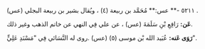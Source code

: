٥٢١١ -** عس:** مُحَمَّد بن ربيعة (٤) ، ويُقال بشير بن ربيعة البجلي (عس) .

**عَن:** رَافِعِ بْنِ سَلَمَةَ (عس) ، عن علي فِي النهي عن خاتم الذهب وغير ذلك.

**رَوَى عَنه:** عُبَيد الله بْن موسى (٥) (عس) .روى له النَّسَائي فِي "مَسْنَدِ عَلِيٍّ".
